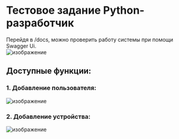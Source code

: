 # Тестовое задание Python-разработчик  

Перейдя в /docs, можно проверить работу системы при помощи Swagger Ui.  
![изображение](https://github.com/Urvatov/test-task-itstart/assets/117490456/f3232e3f-a5b5-4e61-8527-b19a55698ed3)

## Доступные функции:  
### 1. Добавление пользователя:  
![изображение](https://github.com/Urvatov/test-task-itstart/assets/117490456/bee56947-5454-4393-a6e6-e9e612889c03)  
### 2. Добавление устройства:
![изображение](https://github.com/Urvatov/test-task-itstart/assets/117490456/2323c969-7a05-47b6-971d-ecdc0cf0d63a)

